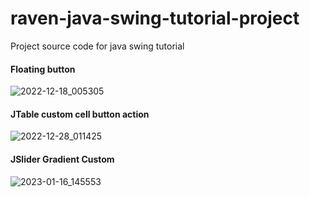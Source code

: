 # raven-java-swing-tutorial-project
Project source code for java swing tutorial 
#### Floating button
![2022-12-18_005305](https://user-images.githubusercontent.com/58245926/208254920-7cc7c034-80a6-449d-b960-151f511bf88e.png)
#### JTable custom cell button action
![2022-12-28_011425](https://user-images.githubusercontent.com/58245926/209706260-43405b65-6dfd-4edb-96cd-d089bce352f2.png)
#### JSlider Gradient Custom
![2023-01-16_145553](https://user-images.githubusercontent.com/58245926/213781619-d3cc1c51-a240-405a-b776-8f74f5fc3f14.png)
